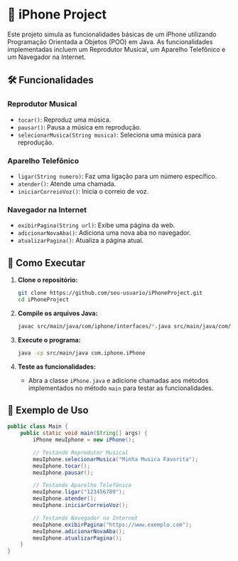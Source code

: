 # 📱 iPhone Project

Este projeto simula as funcionalidades básicas de um iPhone utilizando Programação Orientada a Objetos (POO) em Java. As funcionalidades implementadas incluem um Reprodutor Musical, um Aparelho Telefônico e um Navegador na Internet. 

## 🛠️ Funcionalidades

### Reprodutor Musical
- `tocar()`: Reproduz uma música.
- `pausar()`: Pausa a música em reprodução.
- `selecionarMusica(String musica)`: Seleciona uma música para reprodução.

### Aparelho Telefônico
- `ligar(String numero)`: Faz uma ligação para um número específico.
- `atender()`: Atende uma chamada.
- `iniciarCorreioVoz()`: Inicia o correio de voz.

### Navegador na Internet
- `exibirPagina(String url)`: Exibe uma página da web.
- `adicionarNovaAba()`: Adiciona uma nova aba no navegador.
- `atualizarPagina()`: Atualiza a página atual.

## 🚀 Como Executar

1. **Clone o repositório:**
    ```bash
    git clone https://github.com/seu-usuario/iPhoneProject.git
    cd iPhoneProject
    ```

2. **Compile os arquivos Java:**
    ```bash
    javac src/main/java/com/iphone/interfaces/*.java src/main/java/com/iphone/iPhone.java
    ```

3. **Execute o programa:**
    ```bash
    java -cp src/main/java com.iphone.iPhone
    ```

4. **Teste as funcionalidades:**
    - Abra a classe `iPhone.java` e adicione chamadas aos métodos implementados no método `main` para testar as funcionalidades.

## 📝 Exemplo de Uso

```java
public class Main {
    public static void main(String[] args) {
        iPhone meuIphone = new iPhone();

        // Testando Reprodutor Musical
        meuIphone.selecionarMusica("Minha Musica Favorita");
        meuIphone.tocar();
        meuIphone.pausar();

        // Testando Aparelho Telefônico
        meuIphone.ligar("123456789");
        meuIphone.atender();
        meuIphone.iniciarCorreioVoz();

        // Testando Navegador na Internet
        meuIphone.exibirPagina("https://www.exemplo.com");
        meuIphone.adicionarNovaAba();
        meuIphone.atualizarPagina();
    }
}
